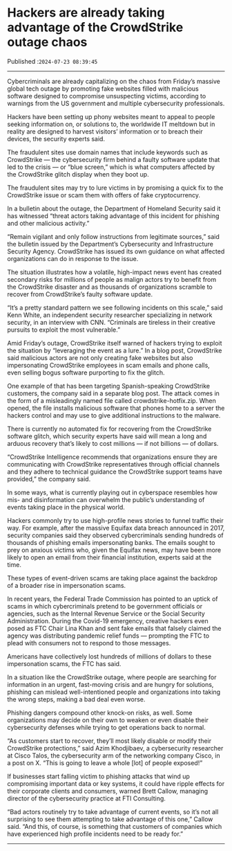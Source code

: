 # Hackers are already taking advantage of the CrowdStrike outage chaos

Published :`2024-07-23 08:39:45`

---

Cybercriminals are already capitalizing on the chaos from Friday’s massive global tech outage by promoting fake websites filled with malicious software designed to compromise unsuspecting victims, according to warnings from the US government and multiple cybersecurity professionals.

Hackers have been setting up phony websites meant to appeal to people seeking information on, or solutions to, the worldwide IT meltdown but in reality are designed to harvest visitors’ information or to breach their devices, the security experts said.

The fraudulent sites use domain names that include keywords such as CrowdStrike — the cybersecurity firm behind a faulty software update that led to the crisis — or “blue screen,” which is what computers affected by the CrowdStrike glitch display when they boot up.

The fraudulent sites may try to lure victims in by promising a quick fix to the CrowdStrike issue or scam them with offers of fake cryptocurrency.

In a bulletin about the outage, the Department of Homeland Security said it has witnessed “threat actors taking advantage of this incident for phishing and other malicious activity.”

“Remain vigilant and only follow instructions from legitimate sources,” said the bulletin issued by the Department’s Cybersecurity and Infrastructure Security Agency. CrowdStrike has issued its own guidance on what affected organizations can do in response to the issue.

The situation illustrates how a volatile, high-impact news event has created secondary risks for millions of people as malign actors try to benefit from the CrowdStrike disaster and as thousands of organizations scramble to recover from CrowdStrike’s faulty software update.

“It’s a pretty standard pattern we see following incidents on this scale,” said Kenn White, an independent security researcher specializing in network security, in an interview with CNN. “Criminals are tireless in their creative pursuits to exploit the most vulnerable.”

Amid Friday’s outage, CrowdStrike itself warned of hackers trying to exploit the situation by “leveraging the event as a lure.” In a blog post, CrowdStrike said malicious actors are not only creating fake websites but also impersonating CrowdStrike employees in scam emails and phone calls, even selling bogus software purporting to fix the glitch.

One example of that has been targeting Spanish-speaking CrowdStrike customers, the company said in a separate blog post. The attack comes in the form of a misleadingly named file called crowdstrike-hotfix.zip. When opened, the file installs malicious software that phones home to a server the hackers control and may use to give additional instructions to the malware.

There is currently no automated fix for recovering from the CrowdStrike software glitch, which security experts have said will mean a long and arduous recovery that’s likely to cost millions — if not billions — of dollars.

“CrowdStrike Intelligence recommends that organizations ensure they are communicating with CrowdStrike representatives through official channels and they adhere to technical guidance the CrowdStrike support teams have provided,” the company said.

In some ways, what is currently playing out in cyberspace resembles how mis- and disinformation can overwhelm the public’s understanding of events taking place in the physical world.

Hackers commonly try to use high-profile news stories to funnel traffic their way. For example, after the massive Equifax data breach announced in 2017, security companies said they observed cybercriminals sending hundreds of thousands of phishing emails impersonating banks. The emails sought to prey on anxious victims who, given the Equifax news, may have been more likely to open an email from their financial institution, experts said at the time.

These types of event-driven scams are taking place against the backdrop of a broader rise in impersonation scams.

In recent years, the Federal Trade Commission has pointed to an uptick of scams in which cybercriminals pretend to be government officials or agencies, such as the Internal Revenue Service or the Social Security Administration. During the Covid-19 emergency, creative hackers even posed as FTC Chair Lina Khan and sent fake emails that falsely claimed the agency was distributing pandemic relief funds — prompting the FTC to plead with consumers not to respond to those messages.

Americans have collectively lost hundreds of millions of dollars to these impersonation scams, the FTC has said.

In a situation like the CrowdStrike outage, where people are searching for information in an urgent, fast-moving crisis and are hungry for solutions, phishing can mislead well-intentioned people and organizations into taking the wrong steps, making a bad deal even worse.

Phishing dangers compound other knock-on risks, as well. Some organizations may decide on their own to weaken or even disable their cybersecurity defenses while trying to get operations back to normal.

“As customers start to recover, they’ll most likely disable or modify their CrowdStrike protections,” said Azim Khodjibaev, a cybersecurity researcher at Cisco Talos, the cybersecurity arm of the networking company Cisco, in a post on X. “This is going to leave a whole [lot] of people exposed!”

If businesses start falling victim to phishing attacks that wind up compromising important data or key systems, it could have ripple effects for their corporate clients and consumers, warned Brett Callow, managing director of the cybersecurity practice at FTI Consulting.

“Bad actors routinely try to take advantage of current events, so it’s not all surprising to see them attempting to take advantage of this one,” Callow said. “And this, of course, is something that customers of companies which have experienced high profile incidents need to be ready for.”

---

